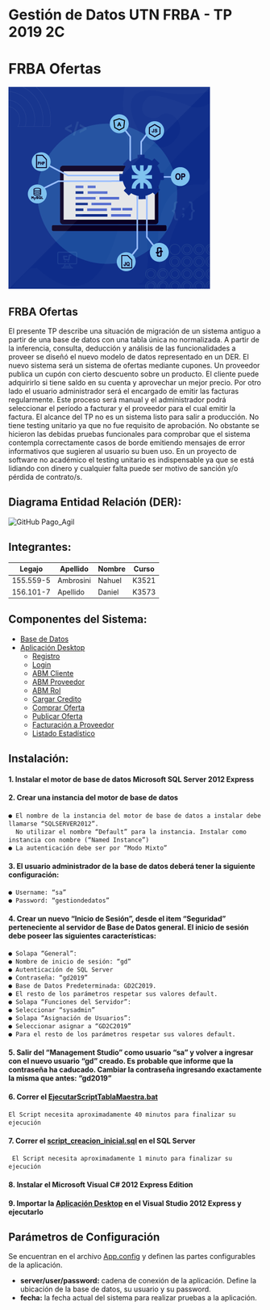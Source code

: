# **Gestión de Datos UTN FRBA - TP 2019 2C**
# **FRBA Ofertas**
 
![Frba Ofertas](/images/utnposta.png)
 
## **FRBA Ofertas**
El presente TP describe una situación de migración de un sistema antiguo a partir de una 
base de datos con una tabla única no normalizada. A partir de la inferencia, consulta, deducción y 
análisis de las funcionalidades a proveer se diseñó el nuevo modelo de datos representado en un DER.
El nuevo sistema será un sistema de ofertas mediante cupones. Un proveedor publica un cupón con cierto
descuento sobre un producto. El cliente puede adquirirlo si tiene saldo en su cuenta y aprovechar un mejor precio.
Por otro lado el usuario administrador será el encargado de emitir las facturas regularmente. Este proceso 
será manual y el administrador podrá seleccionar el período a facturar y el proveedor para el cual emitir la factura.
El alcance del TP no es un sistema listo para salir a producción. No tiene testing unitario ya que no fue
requisito de aprobación. No obstante se hicieron las debidas pruebas funcionales para comprobar que el sistema contempla
correctamente casos de borde emitiendo mensajes de error informativos que sugieren al usuario su buen uso.
En un proyecto de software no académico el testing unitario es indispensable ya que se está lidiando con dinero y
cualquier falta puede ser motivo de sanción y/o pérdida de contrato/s.

## **Diagrama Entidad Relación (DER):**

![GitHub Pago_Agil](/images/DER_Ofertas.png)

## **Integrantes:**

| Legajo | Apellido | Nombre | Curso |
| -------- | -------- | -------- | -------- |
| 155.559-5 | Ambrosini | Nahuel | K3521 | 
| 156.101-7 | Apellido | Daniel | K3573 | 

## **Componentes del Sistema:**
* [Base de Datos](https://github.com)
* [Aplicación Desktop](https://github.com)
  * [Registro](https://github.com)
  * [Login](https://github.com)
  * [ABM Cliente](https://github.com)
  * [ABM Proveedor](https://github.com)
  * [ABM Rol](https://github.com)
  * [Cargar Credito](https://github.com)
  * [Comprar Oferta](https://github.com)
  * [Publicar Oferta](https://github.com)
  * [Facturación a Proveedor](https://github.com)
  * [Listado Estadístico](https://github.com)


## **Instalación:**

#### 1. Instalar el motor de base de datos Microsoft SQL Server 2012 Express

#### 2. Crear una instancia del motor de base de datos

    ● El nombre de la instancia del motor de base de datos a instalar debe llamarse “SQLSERVER2012”. 
      No utilizar el nombre “Default” para la instancia. Instalar como instancia con nombre (“Named Instance”)
    ● La autenticación debe ser por “Modo Mixto”
       
#### 3. El usuario administrador de la base de datos deberá tener la siguiente configuración:
    ● Username: “sa”
    ● Password: “gestiondedatos”
    
#### 4. Crear un nuevo “Inicio de Sesión”, desde el item “Seguridad” perteneciente al servidor de Base de Datos general. El inicio de sesión debe poseer las siguientes características:

    ● Solapa “General”:
    ● Nombre de inicio de sesión: “gd”
    ● Autenticación de SQL Server
    ● Contraseña: “gd2019”
    ● Base de Datos Predeterminada: GD2C2019.
    ● El resto de los parámetros respetar sus valores default.
    ● Solapa “Funciones del Servidor”:
    ● Seleccionar “sysadmin”
    ● Solapa “Asignación de Usuarios”:
    ● Seleccionar asignar a “GD2C2019”
    ● Para el resto de los parámetros respetar sus valores default.   
    
#### 5. Salir del “Management Studio” como usuario “sa” y volver a ingresar con el nuevo usuario “gd” creado. Es probable que informe que la contraseña ha caducado. Cambiar la contraseña ingresando exactamente la misma que antes: “gd2019”

#### 6. Correr el [EjecutarScriptTablaMaestra.bat](https://github.com) 

    El Script necesita aproximadamente 40 minutos para finalizar su ejecución

#### 7. Correr el [script_creacion_inicial.sql](https://github.com) en el SQL Server

     El Script necesita aproximadamente 1 minuto para finalizar su ejecución
   
#### 8. Instalar el Microsoft Visual C# 2012 Express Edition

#### 9. Importar la [Aplicación Desktop](https://github.com) en el Visual Studio 2012 Express y ejecutarlo

## **Parámetros de Configuración**
Se encuentran en el archivo [App.config](https://github.com/) y definen las partes configurables de la aplicación.

* **server/user/password:** cadena de conexión de la aplicación. Define la ubicación de la base de datos, su usuario y su password.
* **fecha:** la fecha actual del sistema para realizar pruebas a la aplicación.
